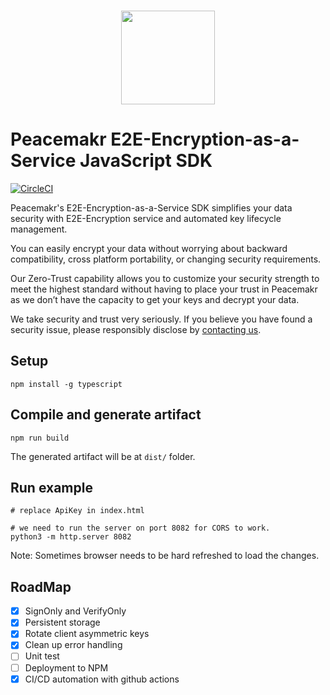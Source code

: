 <p align="center">
  <br>
    <img src="https://admin.peacemakr.io/p_logo.png" width="150"/>
  <br>
</p>

# Peacemakr E2E-Encryption-as-a-Service JavaScript SDK
[![CircleCI](https://circleci.com/gh/peacemakr-io/peacemakr-go-sdk/tree/master.svg?style=svg&circle-token=a5e0dd516384638b6e97cd79c7963d8081873df2)](https://circleci.com/gh/peacemakr-io/peacemakr-go-sdk/tree/master)

Peacemakr's E2E-Encryption-as-a-Service SDK simplifies your data security with E2E-Encryption service and automated key lifecycle management.

You can easily encrypt your data without worrying about backward compatibility, cross platform portability, or changing security requirements.

Our Zero-Trust capability allows you to customize your security strength to meet the highest standard without having to place your trust in Peacemakr as we don’t have the capacity to get your keys and decrypt your data.

We take security and trust very seriously. If you believe you have found a security issue, please responsibly disclose by [contacting us](mailto:security@peacemakr.io).


## Setup
```
npm install -g typescript
```
## Compile and generate artifact
```
npm run build
```
The generated artifact will be at `dist/` folder.

## Run example
```
# replace ApiKey in index.html

# we need to run the server on port 8082 for CORS to work.
python3 -m http.server 8082
```

Note: Sometimes browser needs to be hard refreshed to load the changes.

## RoadMap
- [x] SignOnly and VerifyOnly
- [x] Persistent storage
- [x] Rotate client asymmetric keys
- [x] Clean up error handling
- [ ] Unit test
- [ ] Deployment to NPM
- [x] CI/CD automation with github actions
